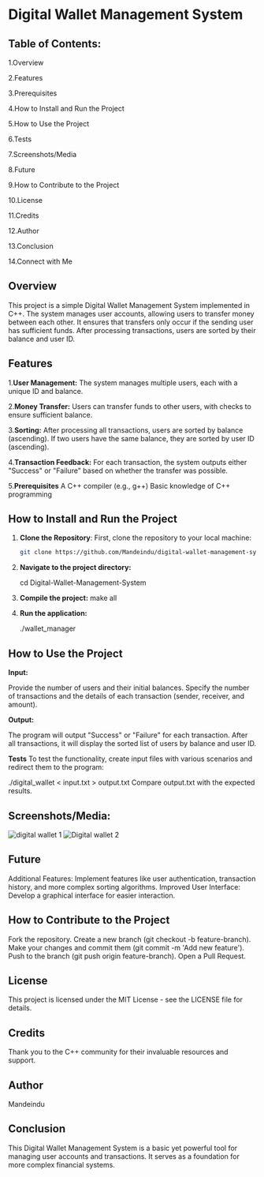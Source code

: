 # Digital Wallet Management System

## Table of Contents:

1.Overview

2.Features

3.Prerequisites

4.How to Install and Run the Project

5.How to Use the Project

6.Tests

7.Screenshots/Media

8.Future

9.How to Contribute to the Project

10.License

11.Credits

12.Author

13.Conclusion

14.Connect with Me

## Overview

This project is a simple Digital Wallet Management System implemented in C++. The system manages user accounts, allowing users to transfer money between each other. It ensures that transfers only occur if the sending user has sufficient funds. After processing transactions, users are sorted by their balance and user ID.

## Features
1.**User Management:** The system manages multiple users, each with a unique ID and balance.

2.**Money Transfer:** Users can transfer funds to other users, with checks to ensure sufficient balance.

3.**Sorting:** After processing all transactions, users are sorted by balance (ascending). If two users have the same balance, they are sorted by user ID (ascending).

4.**Transaction Feedback:** For each transaction, the system outputs either "Success" or "Failure" based on whether the transfer was possible.

5.**Prerequisites**
A C++ compiler (e.g., g++)
Basic knowledge of C++ programming

## How to Install and Run the Project
1. **Clone the Repository**:
   First, clone the repository to your local machine:
   ```sh
   git clone https://github.com/Mandeindu/digital-wallet-management-system.git

2. **Navigate to the project directory:**

   cd Digital-Wallet-Management-System

3. **Compile the project:**
   make all

4. **Run the application:**

   ./wallet_manager


## How to Use the Project
**Input:**

Provide the number of users and their initial balances.
Specify the number of transactions and the details of each transaction (sender, receiver, and amount).

**Output:**

The program will output "Success" or "Failure" for each transaction.
After all transactions, it will display the sorted list of users by balance and user ID.

**Tests**
To test the functionality, create input files with various scenarios and redirect them to the program:

./digital_wallet < input.txt > output.txt
Compare output.txt with the expected results.

## Screenshots/Media:
![digital wallet 1](https://github.com/user-attachments/assets/6e317f1f-6c82-4da7-8888-73bb4698590b)
![Digital wallet 2](https://github.com/user-attachments/assets/15ab02e1-a2e0-4474-ab5c-d65e3e6c6e03)


## Future
Additional Features: Implement features like user authentication, transaction history, and more complex sorting algorithms.
Improved User Interface: Develop a graphical interface for easier interaction.

## How to Contribute to the Project
Fork the repository.
Create a new branch (git checkout -b feature-branch).
Make your changes and commit them (git commit -m 'Add new feature').
Push to the branch (git push origin feature-branch).
Open a Pull Request.

## License
This project is licensed under the MIT License - see the LICENSE file for details.

## Credits
Thank you to the C++ community for their invaluable resources and support.

## Author
Mandeindu

## Conclusion
This Digital Wallet Management System is a basic yet powerful tool for managing user accounts and transactions. It serves as a foundation for more complex financial systems.
